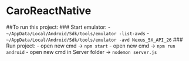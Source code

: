 # CaroReactNative
  ##To run this project: 
    ### Start emulator: 
      -  `~/AppData/Local/Android/Sdk/tools/emulator -list-avds`
      -  `~/AppData/Local/Android/Sdk/tools/emulator -avd Nexus_5X_API_26`
    ### Run project: 
      - open new cmd -> `npm start`
      - open new cmd -> `npm run android`
      - open new cmd in Server folder -> `nodemon server.js`
